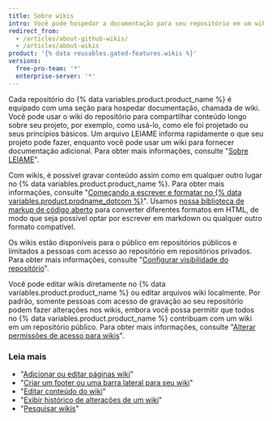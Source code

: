 ```yaml
---
title: Sobre wikis
intro: Você pode hospedar a documentação para seu repositório em um wiki para que outras pessoas possam usar e contribuir com seu projeto.
redirect_from:
  - /articles/about-github-wikis/
  - /articles/about-wikis
product: '{% data reusables.gated-features.wikis %}'
versions:
  free-pro-team: '*'
  enterprise-server: '*'
---
```


Cada repositório do {% data variables.product.product_name %} é equipado com uma seção para hospedar documentação, chamada de wiki. Você pode usar o wiki do repositório para compartilhar conteúdo longo sobre seu projeto, por exemplo, como usá-lo, como ele foi projetado ou seus princípios básicos. Um arquivo LEIAME informa rapidamente o que seu projeto pode fazer, enquanto você pode usar um wiki para fornecer documentação adicional. Para obter mais informações, consulte "[Sobre LEIAME](/articles/about-readmes)".

Com wikis, é possível gravar conteúdo assim como em qualquer outro lugar no {% data variables.product.product_name %}. Para obter mais informações, consulte "[Começando a escrever e formatar no {% data variables.product.prodname_dotcom %}](/articles/getting-started-with-writing-and-formatting-on-github)". Usamos [nossa biblioteca de markup de código aberto](https://github.com/github/markup) para converter diferentes formatos em HTML, de modo que seja possível optar por escrever em markdown ou qualquer outro formato compatível.

Os wikis estão disponíveis para o público em repositórios públicos e limitados a pessoas com acesso ao repositório em repositórios privados. Para obter mais informações, consulte "[Configurar visibilidade do repositório](/articles/setting-repository-visibility)".

Você pode editar wikis diretamente no {% data variables.product.product_name %} ou editar arquivos wiki localmente. Por padrão, somente pessoas com acesso de gravação ao seu repositório podem fazer alterações nos wikis, embora você possa permitir que todos no {% data variables.product.product_name %} contribuam com um wiki em um repositório público. Para obter mais informações, consulte "[Alterar permissões de acesso para wikis](/articles/changing-access-permissions-for-wikis)".

### Leia mais

- "[Adicionar ou editar páginas wiki](/articles/adding-or-editing-wiki-pages)"
- "[Criar um footer ou uma barra lateral para seu wiki](/articles/creating-a-footer-or-sidebar-for-your-wiki)"
- "[Editar conteúdo do wiki](/articles/editing-wiki-content)"
- "[Exibir histórico de alterações de um wiki](/articles/viewing-a-wiki-s-history-of-changes)"
- "[Pesquisar wikis](/articles/searching-wikis)"
